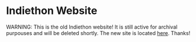 # Indiethon Website

WARNING: This is the old Indiethon website! It is still active for archival purpouses and will be deleted shortly. The new site is located [here](https://github.com/Indiethon/indiethon.github.io). Thanks!

